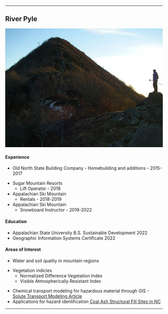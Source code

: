 
---


## River Pyle
<img src='./assets/snake-mountain-nc.png' alt='Broken Link' margin-left=auto margin-right= auto>

#### Experience

 - Old North State Building Company - Homebuilding and additions - 2015-2017
 * Sugar Mountain Resorts
   * Lift Operator - 2018
  * Appalachian Ski Mountain  
     * Rentals - 2018-2019
* Appalachian Ski Mountain
  * Snowboard Instructor - 2019-2022

#### Education

 - Appalachian State University
B.S. Sustainable Development 2022
- Geographic Information Systems Certificate 2022

#### Areas of Interest

- Water and soil quality in mountain regions
* Vegetation indicies
  * Normalized Difference Vegetation Index
  * Visible Atmospherically Resistant Index
- Chemical transport modeling for hazardous material through GIS - <a href='https://acsess.onlinelibrary.wiley.com/doi/pdfdirect/10.2134/jeq1996.00472425002500030015x'>Solute Transport Modeling Article</a>
- Applications for hazard identification <a href='https://waterlevelmedium.github.io/NC_CoalAshLocator/'> Coal Ash Structural Fill Sites in NC </a>




---

